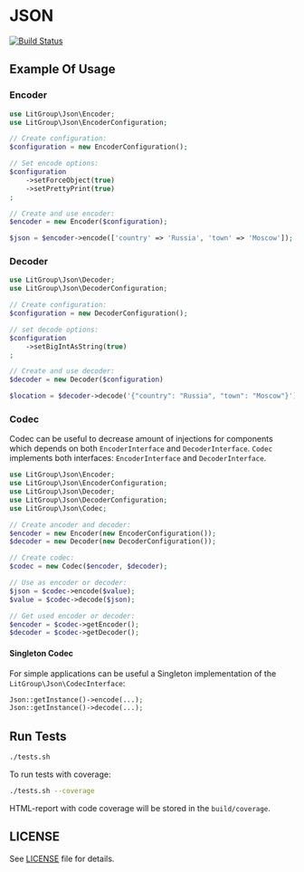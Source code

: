 JSON
====

[![Build Status](https://travis-ci.org/LitGroup/json.php.svg?branch=master)](https://travis-ci.org/LitGroup/json.php)

Example Of Usage
----------------

### Encoder

```php
use LitGroup\Json\Encoder;
use LitGroup\Json\EncoderConfiguration;

// Create configuration:
$configuration = new EncoderConfiguration();

// Set encode options:
$configuration
    ->setForceObject(true)
    ->setPrettyPrint(true)
;

// Create and use encoder:
$encoder = new Encoder($configuration);

$json = $encoder->encode(['country' => 'Russia', 'town' => 'Moscow']);
```

### Decoder

```php
use LitGroup\Json\Decoder;
use LitGroup\Json\DecoderConfiguration;

// Create configuration:
$configuration = new DecoderConfiguration();

// set decode options:
$configuration
    ->setBigIntAsString(true)
;

// Create and use decoder:
$decoder = new Decoder($configuration)

$location = $decoder->decode('{"country": "Russia", "town": "Moscow"}');
```

### Codec

Codec can be useful to decrease amount of injections for components which
depends on both `EncoderInterface` and `DecoderInterface`.
`Codec` implements both interfaces: `EncoderInterface` and `DecoderInterface`.

```php
use LitGroup\Json\Encoder;
use LitGroup\Json\EncoderConfiguration;
use LitGroup\Json\Decoder;
use LitGroup\Json\DecoderConfiguration;
use LitGroup\Json\Codec;

// Create ancoder and decoder:
$encoder = new Encoder(new EncoderConfiguration());
$decoder = new Decoder(new DecoderConfiguration());

// Create codec:
$codec = new Codec($encoder, $decoder);

// Use as encoder or decoder:
$json = $codec->encode($value);
$value = $codec->decode($json);

// Get used encoder or decoder:
$encoder = $codec->getEncoder();
$decoder = $codec->getDecoder();
```

#### Singleton Codec

For simple applications can be useful a Singleton implementation of the `LitGroup\Json\CodecInterface`:

```php
Json::getInstance()->encode(...);
Json::getInstance()->decode(...);
```

Run Tests
---------

```bash
./tests.sh
```

To run tests with coverage:

```bash
./tests.sh --coverage
```

HTML-report with code coverage will be stored in the `build/coverage`.

LICENSE
-------

See [LICENSE](https://github.com/LitGroup/json.php/blob/master/LICENSE) file for details.